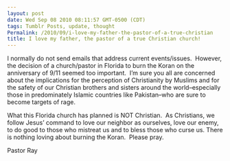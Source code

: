 ```yaml
---
layout: post
date: Wed Sep 08 2010 08:11:57 GMT-0500 (CDT)
tags: Tumblr Posts, update, thought
Permalink: /2010/09/i-love-my-father-the-pastor-of-a-true-christian
title: I love my father, the pastor of a true Christian church!
---
```


I normally do not send emails that address current events/issues.  However, the decision of a church/pastor in Florida to burn the Koran on the anniversary of 9/11 seemed too important.  I’m sure you all are concerned about the implications for the perception of Christianity by Muslims and for the safety of our Christian brothers and sisters around the world–especially those in predominately Islamic countries like Pakistan–who are sure to become targets of rage.  

What this Florida church has planned is NOT Christian.  As Christians, we follow Jesus’ command to love our neighbor as ourselves, love our enemy, to do good to those who mistreat us and to bless those who curse us. There is nothing loving about burning the Koran.  Please pray.  

Pastor Ray

